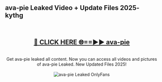 <h2>ava-pie Leaked Video + Update Files 2025- kythg</h2>
<br>
<div align="center">
<h2><a href="https://libra.edu.pl?ava-pie" rel="nofollow">🔴 CLICK HERE 🌐==►► ava-pie</a></h2>
<br>
Get ava-pie leaked all content. Now you can access all videos and pictures of ava-pie Leaked. New Updated Files 2025!
<br>
<br>
<a href="https://libra.edu.pl?ava-pie" rel="nofollow" data-target="animated-image.originalLink"><img src="https://i.ibb.co.com/WyWwxjT/player-gif2.gif" alt="ava-pie Leaked OnlyFans" style="max-width: 100%; display: inline-block;" data-target="animated-image.originalImage"></a>
</div>
<br>